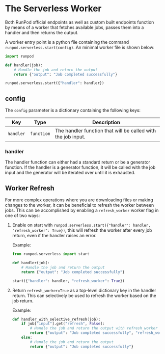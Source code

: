 # The Serverless Worker

Both RunPod official endpoints as well as custom built endpoints function by means of a worker that fetches available jobs, passes them into a handler and then returns the output.

A worker entry point is a python file containing the command `runpod.serverless.start(config)`. An minimal worker file is shown below:

```python
import runpod

def handler(job):
    # Handle the job and return the output
    return {"output": "Job completed successfully"}

runpod.serverless.start({"handler": handler})
```

## config

The `config` parameter is a dictionary containing the following keys:

| Key       | Type       | Description                                                  |
|-----------|------------|--------------------------------------------------------------|
| `handler` | `function` | The handler function that will be called with the job input. |

### handler

The handler function can either had a standard return or be a generator function. If the handler is a generator function, it will be called with the job input and the generator will be iterated over until it is exhausted.

## Worker Refresh

For more complex operations where you are downloading files or making changes to the worker, it can be beneficial to refresh the worker between jobs. This can be accomplished by enabling a `refresh_worker` worker flag in one of two ways:

   1. Enable on start with `runpod.serverless.start({"handler": handler, "refresh_worker": True})`, this will refresh the worker after every job return, even if the handler raises an error.

        Example:

        ```python
        from runpod.serverless import start

        def handler(job):
            # Handle the job and return the output
            return {"output": "Job completed successfully"}

        start({"handler": handler, "refresh_worker": True})
        ```

   2. Return `refresh_worker=True` as a top-level dictionary key in the handler return. This can selectively be used to refresh the worker based on the job return.

        Example:

        ```python
        def handler_with_selective_refresh(job):
            if job["input"].get("refresh", False):
                # Handle the job and return the output with refresh_worker flag
                return {"output": "Job completed successfully", "refresh_worker": True}
            else:
                # Handle the job and return the output
                return {"output": "Job completed successfully"}
        ```
